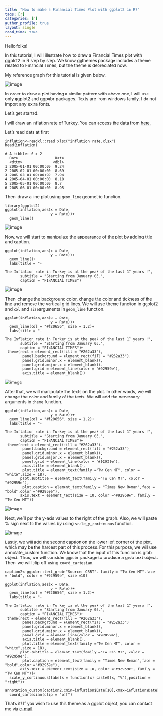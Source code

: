 ```yaml
---
title: "How to make a Financial Times Plot with ggplot2 in R?"
tags: [r]
categories: [r]
author_profile: true
layout: single
read_time: true
---
```


Hello folks!

In this tutorial, I will illustrate how to draw a Financial Times plot with ggplot2 in R step by step. We know ggthemes package includes a theme related to Financial Times, but the theme is depreciated now.

My reference graph for this tutorial is given below.

![image](https://github.com/user-attachments/assets/6368f95e-cd64-4670-bba8-8e09ad869f8b)

In order to draw a plot having a similar pattern with above one, I will use only ggplot2 and ggpubr packages. Texts are from windows family. I do not import any extra fonts.

Let’s get started.

I will draw an inflation rate of Turkey. You can access the data from [here.](https://www.tcmb.gov.tr/wps/wcm/connect/TR/TCMB+TR/Main+Menu/Istatistikler/Enflasyon+Verileri/Tuketici+Fiyatlari)

Let’s read data at first.

```
inflation<-readxl::read_xlsx("inflation_rate.xlsx")
head(inflation)
```

```
# A tibble: 6 x 2
  Date                 Rate
  <dttm>              <dbl>
1 2005-01-01 00:00:00  9.24
2 2005-02-01 00:00:00  8.69
3 2005-03-01 00:00:00  7.94
4 2005-04-01 00:00:00  8.18
5 2005-05-01 00:00:00  8.7 
6 2005-06-01 00:00:00  8.95
```

Then, draw a line plot using ```geom_line``` geometric function.

```
library(ggplot2)
ggplot(inflation,aes(x = Date,
                     y = Rate))+
  geom_line()
```

![image](https://github.com/user-attachments/assets/450818b4-6fff-4949-82f6-829100e044ce)

Now, we will start to manipulate the appearance of the plot by adding title and caption.

```
ggplot(inflation,aes(x = Date,
                     y = Rate))+
  geom_line()+
  labs(title = "-
       
The Inflation rate in Turkey is at the peak of the last 17 years !",
       subtitle = "Starting from January 05.",
       caption = "FINANCIAL TIMES")
```

![image](https://github.com/user-attachments/assets/a4ff615e-022a-44f9-a206-801b388118d6)

Then, change the background color, change the color and tickness of the line and remove the vertical grid lines. We will use theme function in ggplot2 and ```col``` and ```size```arguments in ```geom_line``` function.

```
ggplot(inflation,aes(x = Date,
                     y = Rate))+
  geom_line(col = "#f20656", size = 1.2)+
  labs(title = "-
       
The Inflation rate in Turkey is at the peak of the last 17 years !",
       subtitle = "Starting from January 05.",
       caption = "FINANCIAL TIMES")+
 theme(rect = element_rect(fill = "#262a33"),
        panel.background = element_rect(fill = "#262a33"),
        panel.grid.minor.x = element_blank(),
        panel.grid.major.x = element_blank(),
        panel.grid = element_line(color = "#92959e"),
        axis.title = element_blank())
```

![image](https://github.com/user-attachments/assets/336e36a7-707f-48a3-b091-66b66243a0d6)

After that, we will manipulate the texts on the plot. In other words, we will change the color and family of the texts. We will add the necessary arguments in ```theme``` function.

```
ggplot(inflation,aes(x = Date,
                     y = Rate))+
  geom_line(col = "#f20656", size = 1.2)+
  labs(title = "-
       
The Inflation rate in Turkey is at the peak of the last 17 years !",
       subtitle = "Starting from January 05.",
       caption = "FINANCIAL TIMES")+
 theme(rect = element_rect(fill = "#262a33"),
        panel.background = element_rect(fill = "#262a33"),
        panel.grid.minor.x = element_blank(),
        panel.grid.major.x = element_blank(),
        panel.grid = element_line(color = "#92959e"),
        axis.title = element_blank(),
        plot.title = element_text(family ="Tw Cen MT", color = "white",size = 18),
       plot.subtitle = element_text(family ="Tw Cen MT", color = "#92959e"),
        plot.caption = element_text(family = "Times New Roman",face = "bold",color ="#92959e"),
       axis.text = element_text(size = 10, color ="#92959e", family = "Tw Cen MT"))
```

![image](https://github.com/user-attachments/assets/daba907d-19ee-4695-bb09-59b910016496)

Next, we’ll put the y-axis values to the right of the graph. Also, we will paste % sign next to the values by using ```scale_y_continuous``` function.

![image](https://github.com/user-attachments/assets/4eecdc33-f81f-4f91-b6b6-06487cfb95a7)


Lastly, we will add the second caption on the lower left corner of the plot, which may be the hardest part of this process. For this purpose, we will use annotate_custom function. We know that the input of this function is grob object. Thus, we will consider ```ggpubr``` package to produce a grob text object. Then, we will clip off using ```coord_cartesian```.

```
caption2<-ggpubr::text_grob("Source: CBRT", family = "Tw Cen MT",face = "bold", color = "#92959e", size =10)

ggplot(inflation,aes(x = Date,
                     y = Rate))+
  geom_line(col = "#f20656", size = 1.2)+
  labs(title = "-
       
The Inflation rate in Turkey is at the peak of the last 17 years !",
       subtitle = "Starting from January 05.",
       caption = "FINANCIAL TIMES")+
 theme(rect = element_rect(fill = "#262a33"),
        panel.background = element_rect(fill = "#262a33"),
        panel.grid.minor.x = element_blank(),
        panel.grid.major.x = element_blank(),
        panel.grid = element_line(color = "#92959e"),
        axis.title = element_blank(),
        plot.title = element_text(family ="Tw Cen MT", color = "white",size = 18),
       plot.subtitle = element_text(family ="Tw Cen MT", color = "#92959e"),
        plot.caption = element_text(family = "Times New Roman",face = "bold",color ="#92959e"),
       axis.text = element_text(size = 10, color ="#92959e", family = "Tw Cen MT"))+
  scale_y_continuous(labels = function(x) paste0(x, "%"),position = "right")+
  annotation_custom(caption2,xmin=inflation$Date[10],xmax=inflation$Date[10],ymin=-6,ymax=-6)+
  coord_cartesian(clip = "off")
```

That’s it! If you wish to use this theme as a ggplot object, you can contact me via [e-mail](mailto::ozancanozdemir@gmail.com). 
